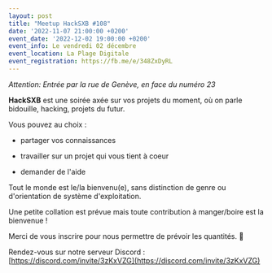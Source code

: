 ```yaml
---
layout: post
title: "Meetup HackSXB #108"
date: '2022-11-07 21:00:00 +0200'
event_date: '2022-12-02 19:00:00 +0200'
event_info: Le vendredi 02 décembre
event_location: La Plage Digitale
event_registration: https://fb.me/e/348ZxDyRL
---
```



*Attention: Entrée par la rue de Genève, en face du numéro 23*

**HackSXB** est une soirée axée sur vos projets du moment, où on parle bidouille, hacking, projets du futur.

Vous pouvez au choix :

- partager vos connaissances

- travailler sur un projet qui vous tient à coeur

- demander de l'aide

Tout le monde est le/la bienvenu(e), sans distinction de genre ou d'orientation de système d'exploitation.

Une petite collation est prévue mais toute contribution à manger/boire est la bienvenue !

Merci de vous inscrire pour nous permettre de prévoir les quantités. 🍕

Rendez-vous sur notre serveur Discord : [https://discord.com/invite/3zKxVZG](https://discord.com/invite/3zKxVZG)